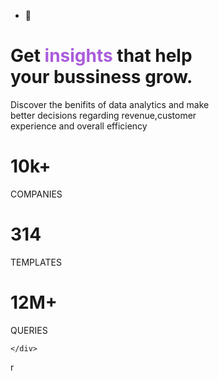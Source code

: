 - 👋 <!DOCTYPE html>
<html lang="en">
<head>
    <meta charset="UTF-8">
    <meta http-equiv="X-UA-Compatible" content="IE=edge">
    <meta name="viewport" content="width=device-width, initial-scale=1.0">
    <title>Document</title>
    <link rel="stylesheet" href="basic.css">
</head>
<body>
    <div class="page">
        <div class="c1">
            <h1>Get <b style="color:hsl(277, 64%, 61%)
                ">insights</b> that help <br>your bussiness grow. </h1>
                <p>Discover the benifits of data analytics and make <br> better decisions regarding revenue,customer <br> experience and overall efficiency</p>
            <div class="c3">
                <div class="num1">
                    <h1 class="ten">10k+</h1>
                    <p class="para1">COMPANIES</p>
                </div>
                <div class="num1">
                    <h1 class="ten">314</h1>
                    <p class="para1">TEMPLATES</p>
                </div>
                <div class="num1">
                    <h1 class="ten">12M+</h1>
                    <p class="para1">QUERIES</p>
                </div>
            </div>
        </div>
        <div class="c2">
        </div> 
       
    </div>
</body>
</html>r
